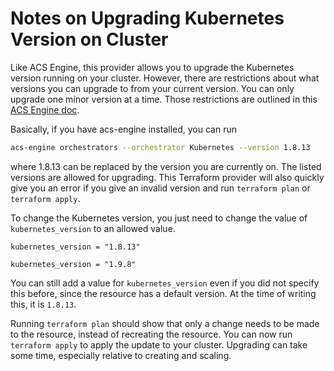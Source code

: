 # Notes on Upgrading Kubernetes Version on Cluster

Like ACS Engine, this provider allows you to upgrade the Kubernetes version running on your cluster. However, there are restrictions about what versions you can upgrade to from your current version. You can only upgrade one minor version at a time. Those restrictions are outlined in this [ACS Engine doc](https://github.com/Azure/acs-engine/tree/master/examples/k8s-upgrade).

Basically, if you have acs-engine installed, you can run

```bash
acs-engine orchestrators --orchestrator Kubernetes --version 1.8.13
```

where 1.8.13 can be replaced by the version you are currently on. The listed versions are allowed for upgrading. This Terraform provider will also quickly give you an error if you give an invalid version and run `terraform plan` or `terraform apply`.

To change the Kubernetes version, you just need to change the value of `kubernetes_version` to an allowed value.

```kubernetes_version = "1.8.13"```

```kubernetes_version = "1.9.8"```

You can still add a value for `kubernetes_version` even if you did not specify this before, since the resource has a default version. At the time of writing this, it is `1.8.13`.

Running `terraform plan` should show that only a change needs to be made to the resource, instead of recreating the resource. You can now run `terraform apply` to apply the update to your cluster. Upgrading can take some time, especially relative to creating and scaling.